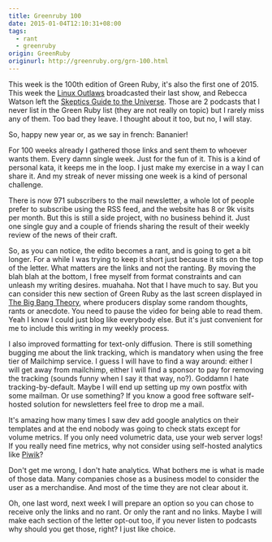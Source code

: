 ```yaml
---
title: Greenruby 100
date: 2015-01-04T12:10:31+08:00
tags:
  - rant
  - greenruby
origin: GreenRuby
originurl: http://greenruby.org/grn-100.html
---
```

This week is the 100th edition of Green Ruby, it's also the first one of 2015.
This week the [Linux Outlaws][1] broadcasted their last show, and Rebecca
Watson left the [Skeptics Guide to the Universe][2]. Those are 2 podcasts that
I never list in the Green Ruby list (they are not really on topic) but I
rarely miss any of them. Too bad they leave. I thought about it too, but no, I
will stay.

So, happy new year or, as we say in french: Bananier!

For 100 weeks already I gathered those links and sent them to whoever wants
them. Every damn single week. Just for the fun of it. This is a kind of
personal kata, it keeps me in the loop. I just make my exercise in a way I can
share it. And my streak of never missing one week is a kind of personal
challenge.

There is now 971 subscribers to the mail newsletter, a whole lot of people
prefer to subscribe using the RSS feed, and the website has 8 or 9k visits per
month. But this is still a side project, with no business behind it. Just one
single guy and a couple of friends sharing the result of their weekly review
of the news of their craft.

So, as you can notice, the edito becomes a rant, and is going to get a bit
longer. For a while I was trying to keep it short just because it sits on the
top of the letter. What matters are the links and not the ranting. By moving
the blah blah at the bottom, I free myself from format constraints and can
unleash my writing desires. muahaha. Not that I have much to say. But you can
consider this new section of Green Ruby as the last screen displayed in [The
Big Bang Theory][3], where producers display some random thoughts, rants or
anecdote. You need to pause the video for being able to read them. Yeah I know
I could just blog like everybody else. But it's just convenient for me to
include this writing in my weekly process.

I also improved formatting for text-only diffusion. There is still something
bugging me about the link tracking, which is mandatory when using the free
tier of Mailchimp service. I guess I will have to find a way around: either I
will get away from mailchimp, either I will find a sponsor to pay for removing
the tracking (sounds funny when I say it that way, no?). Goddamn I hate
tracking-by-default. Maybe I will end up setting up my own postfix with some
mailman. Or use something? If you know a good free software self-hosted
solution for newsletters feel free to drop me a mail.

It's amazing how many times I saw dev add google analytics on their templates
and at the end nobody was going to check stats except for volume metrics. If
you only need volumetric data, use your web server logs! If you really need
fine metrics, why not consider using self-hosted analytics like [Piwik][4]?

Don't get me wrong, I don't hate analytics. What bothers me is what is made of
those data. Many companies chose as a business model to consider the user as a
merchandise. And most of the time they are not clear about it.

Oh, one last word, next week I will prepare an option so you can chose to
receive only the links and no rant. Or only the rant and no links. Maybe I
will make each section of the letter opt-out too, if you never listen to
podcasts why should you get those, right? I just like choice.

[1]: http://sixgun.org/episodes/lo370
[2]: http://www.theskepticsguide.org/podcast/sgu/495
[3]: http://www.chucklorre.com/index-bbt.php
[4]: http://piwik.org
